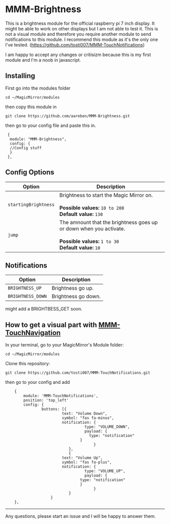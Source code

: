 # MMM-Brightness
This is a brightness module for the official raspberry pi 7 inch display. It might be able to work on other displays but I am not able to test it.
This is not a visual module and therefore you require another module to send notifications to this module. I recommend this module as it's the only one I've tested. (https://github.com/tosti007/MMM-TouchNotifications) 

I am happy to accept any changes or critisizm because this is my first module and I'm a noob in javascript.

## Installing
First go into the modules folder
````
cd ~/MagicMirror/modules
````
then copy this module in
```` 
git clone https://github.com/aareben/MMM-Brightness.git
````
then go to your config file and paste this in.
````
 {
  module: "MMM-Brightness",
  config: {
  //Config stuff
  }
 },
````

## Config Options
| Option             | Description
| ------------------ | -----------
| `startingBrightness`| Brightness to start the Magic Mirror on. <br><br> **Possible values:** `10 to 200` <br> **Default value:** `130`
| `jump`         | The amnount that the brightness goes up or down when you activate. <br><br> **Possible values:** `1 to 30` <br> **Default value:** `10`

## Notifications
| Option             | Description
| ------------------ | -----------
| `BRIGHTNESS_UP`| Brightness go up.
| `BRIGHTNESS_DOWN`| Brightness go down.

might add a BRIGHTBESS_GET soon.

## How to get a visual part with [MMM-TouchNavigation](https://github.com/tosti007/MMM-TouchNavigation) 
In your terminal, go to your MagicMirror's Module folder:
````
cd ~/MagicMirror/modules
````
Clone this repository:
````
git clone https://github.com/tosti007/MMM-TouchNotifications.git
````
then go to your config and add
````
    {
        module: 'MMM-TouchNotifications',
        position: 'top_left'
        config: {
                buttons: [{
                         text: "Volume Down",
                         symbol: "fas fa-minus",
                         notification: {
                                   type: "VOLUME_DOWN",
                                   payload: {
    			                     type: "notification"
    				             }
                                       }
                            },
                            {
                         text: "Volume Up",
                         symbol: "fas fa-plus",
                         notification: {
                                   type: "VOLUME_UP",
                                   payload: {
    				             type: "notification"
    				             }
                                       }
                            }
                    }
    },
````

---------
Any questions, please start an issue and I will be happy to answer them.
